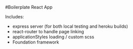 #Boilerplate React App

Includes:
- express server (for both local testing and heroku builds)
- react-router to handle page linking
- applicationStyles loading / custom scss
- Foundation framework 
